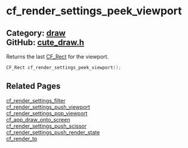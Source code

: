 [](../header.md ':include')

# cf_render_settings_peek_viewport

Category: [draw](https://github.com/RandyGaul/cute_framework/blob/master/docs/api_reference?id=draw)  
GitHub: [cute_draw.h](https://github.com/RandyGaul/cute_framework/blob/master/include/cute_draw.h)  
---

Returns the last [CF_Rect](https://github.com/RandyGaul/cute_framework/blob/master/docs/math/cf_rect.md) for the viewport.

```cpp
CF_Rect cf_render_settings_peek_viewport();
```

## Related Pages

[cf_render_settings_filter](https://github.com/RandyGaul/cute_framework/blob/master/docs/draw/cf_render_settings_filter.md)  
[cf_render_settings_push_viewport](https://github.com/RandyGaul/cute_framework/blob/master/docs/draw/cf_render_settings_push_viewport.md)  
[cf_render_settings_pop_viewport](https://github.com/RandyGaul/cute_framework/blob/master/docs/draw/cf_render_settings_pop_viewport.md)  
[cf_app_draw_onto_screen](https://github.com/RandyGaul/cute_framework/blob/master/docs/app/cf_app_draw_onto_screen.md)  
[cf_render_settings_push_scissor](https://github.com/RandyGaul/cute_framework/blob/master/docs/draw/cf_render_settings_push_scissor.md)  
[cf_render_settings_push_render_state](https://github.com/RandyGaul/cute_framework/blob/master/docs/draw/cf_render_settings_push_render_state.md)  
[cf_render_to](https://github.com/RandyGaul/cute_framework/blob/master/docs/draw/cf_render_to.md)  
